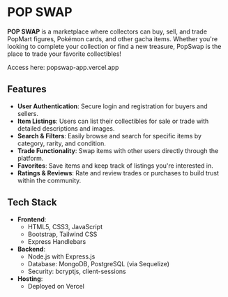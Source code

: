 # POP SWAP

**POP SWAP** is a marketplace where collectors can buy, sell, and trade PopMart figures, Pokémon cards, and other gacha items. Whether you're looking to complete your collection or find a new treasure, PopSwap is the place to trade your favorite collectibles!

Access here: popswap-app.vercel.app

## Features

- **User Authentication**: Secure login and registration for buyers and sellers.
- **Item Listings**: Users can list their collectibles for sale or trade with detailed descriptions and images.
- **Search & Filters**: Easily browse and search for specific items by category, rarity, and condition.
- **Trade Functionality**: Swap items with other users directly through the platform.
- **Favorites**: Save items and keep track of listings you're interested in.
- **Ratings & Reviews**: Rate and review trades or purchases to build trust within the community.

## Tech Stack

- **Frontend**:  
  - HTML5, CSS3, JavaScript  
  - Bootstrap, Tailwind CSS  
  - Express Handlebars
- **Backend**:  
  - Node.js with Express.js  
  - Database: MongoDB, PostgreSQL (via Sequelize)
  - Security: bcryptjs, client-sessions
- **Hosting**:  
  - Deployed on Vercel
